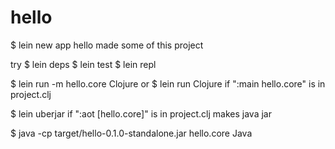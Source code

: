 # hello

$ lein new app hello
made some of this project

try
$ lein deps
$ lein test
$ lein repl

$ lein run -m hello.core Clojure
or
$ lein run Clojure
if ":main hello.core" is in project.clj

$ lein uberjar
if ":aot [hello.core]" is in project.clj
makes java jar

$ java -cp target/hello-0.1.0-standalone.jar hello.core Java
